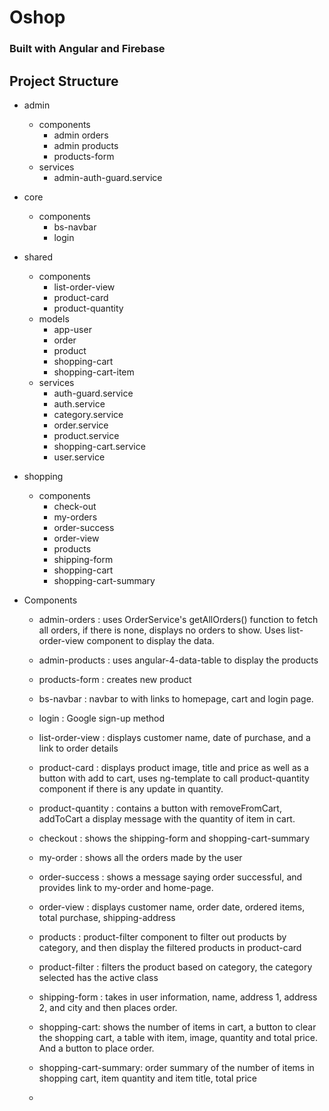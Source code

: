 # Oshop

### Built with Angular and Firebase

## Project Structure

- admin
    - components
        - admin orders
        - admin products
        - products-form
    - services
        - admin-auth-guard.service
- core
    - components
        - bs-navbar
        - login
- shared
    - components
        - list-order-view
        - product-card
        - product-quantity
    - models
        - app-user
        - order
        - product
        - shopping-cart
        - shopping-cart-item
    - services
        - auth-guard.service
        - auth.service
        - category.service
        - order.service
        - product.service
        - shopping-cart.service
        - user.service
- shopping
    - components
        - check-out
        - my-orders
        - order-success
        - order-view
        - products
        - shipping-form
        - shopping-cart
        - shopping-cart-summary


- Components
    - admin-orders : uses OrderService's getAllOrders() function to fetch all orders, if there is none, displays no orders to show. Uses list-order-view component to display the data.

    - admin-products : uses angular-4-data-table to display the products 
    - products-form : creates new product
    - bs-navbar : navbar to with links to homepage, cart and login page.
    - login : Google sign-up method
    - list-order-view : displays customer name, date of purchase, and a link to order details
    - product-card : displays product image, title and price as well as a button with add to cart, uses ng-template to call product-quantity component if there is any update in quantity. 
    - product-quantity : contains a button with removeFromCart, addToCart a display message with the quantity of item in cart.
    - checkout : shows the shipping-form and shopping-cart-summary
    - my-order : shows all the orders made by the user
    - order-success : shows a message saying order successful, and provides link to my-order and home-page.
    - order-view : displays customer name, order date, ordered items, total purchase, shipping-address
    - products : product-filter component to filter out products by category, and then display the filtered products in product-card
    - product-filter : filters the product based on category, the category selected has the active class
    - shipping-form : takes in user information, name, address 1, address 2, and city and then places order.
    - shopping-cart: shows the number of items in cart, a button to clear the shopping cart, a table with item, image, quantity and total price. And a button to place order.
    - shopping-cart-summary: order summary of the number of items in shopping cart, item quantity and item title, total price
    - 
